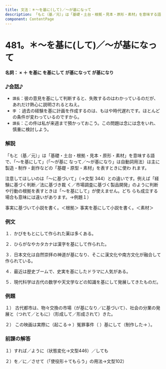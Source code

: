 ```yaml
---
title: 文法：＊～を基に(して)／～が基になって
description: 「もと（基／元）」は「基礎・土台・根拠・見本・原形・素材」を意味する語で、「～を基にして」（「～が基に なって／～が基になり」は自動詞用法）は主に製造・制作・創作などの「基礎・原型・素材」を表すときに使わ れます。
component: ContentPage
---
```



# 481。＊～を基に(して)／～が基になって
#### 名詞： × ＋ を基に を基にして が基になって が基になり
### ♪会話♪
- `課長`：彼の意見を基にして判断すると、失敗するのはわかっているのだが、あれだけ熱心に説明されるとねえ。
- `李` ：過去の経験を基に計画を作成するのは、もはや時代遅れです。ほとんどの条件が変わっているのですから。
- `課長`：この件は私が来週まで預かっておこう。この問題は念には念をいれ、慎重に検討しよう。
### 解説
「もと（基／元）」は「基礎・土台・根拠・見本・原形・素材」を意味する語で、「～を基にして」（「～が基に なって／～が基になり」は自動詞用法）は主に製造・制作・創作などの「基礎・原型・素材」を表すときに使わ れます。

注意してほしいのは「～に基づいて」（→文型 344）との違いです。例えば「経験に基づく判断／法に基づき裁 く／市場調査に基づく製品開発」のように判断や行動の根拠を表すときは「～を基にして」が使えません。どち らも成立する場合も意味には違いがあります。→例題１）

事実に基づいて小説を書く。＜根拠＞ 事実を基にして小説を書く。＜素材＞
### 例文
１．かびをもとにして作られた薬は多くある。

２．ひらがなやカタカナは漢字を基にして作られた。

３．日本文化は自然崇拝の神道が基になり、そこに漢文化や南方文化が融合して作られている。

４．最近は歴史ブームで、史実を基にしたドラマに人気がある。

５．現代科学は古代の数学や天文学などの知識を基にして発展してきたものだ。
### 例題
１） 古代都市は、物々交換の市場（が基になり／に基づいて）、社会の分業の発展と（つれて／ともに）（形成して／形成されて）きた。    

２） この映画は実際に（起こる→ ）冤罪事件（ ）基にして（制作した→ ）。
### 前課の解答
１）すれば／ように（状態変化→文型446）／しても

２）を／に／させて（「使役形＋てもらう」の用法→文型102）
